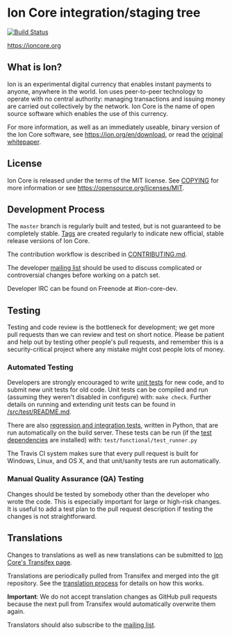 Ion Core integration/staging tree
=====================================

[![Build Status](https://travis-ci.org/ion/ion.svg?branch=master)](https://travis-ci.org/ion/ion)

https://ioncore.org

What is Ion?
----------------

Ion is an experimental digital currency that enables instant payments to
anyone, anywhere in the world. Ion uses peer-to-peer technology to operate
with no central authority: managing transactions and issuing money are carried
out collectively by the network. Ion Core is the name of open source
software which enables the use of this currency.

For more information, as well as an immediately useable, binary version of
the Ion Core software, see https://ion.org/en/download, or read the
[original whitepaper](https://ioncore.org/ion.pdf).

License
-------

Ion Core is released under the terms of the MIT license. See [COPYING](COPYING) for more
information or see https://opensource.org/licenses/MIT.

Development Process
-------------------

The `master` branch is regularly built and tested, but is not guaranteed to be
completely stable. [Tags](https://github.com/ion/ion/tags) are created
regularly to indicate new official, stable release versions of Ion Core.

The contribution workflow is described in [CONTRIBUTING.md](CONTRIBUTING.md).

The developer [mailing list](https://lists.linuxfoundation.org/mailman/listinfo/ion-dev)
should be used to discuss complicated or controversial changes before working
on a patch set.

Developer IRC can be found on Freenode at #ion-core-dev.

Testing
-------

Testing and code review is the bottleneck for development; we get more pull
requests than we can review and test on short notice. Please be patient and help out by testing
other people's pull requests, and remember this is a security-critical project where any mistake might cost people
lots of money.

### Automated Testing

Developers are strongly encouraged to write [unit tests](src/test/README.md) for new code, and to
submit new unit tests for old code. Unit tests can be compiled and run
(assuming they weren't disabled in configure) with: `make check`. Further details on running
and extending unit tests can be found in [/src/test/README.md](/src/test/README.md).

There are also [regression and integration tests](/test), written
in Python, that are run automatically on the build server.
These tests can be run (if the [test dependencies](/test) are installed) with: `test/functional/test_runner.py`

The Travis CI system makes sure that every pull request is built for Windows, Linux, and OS X, and that unit/sanity tests are run automatically.

### Manual Quality Assurance (QA) Testing

Changes should be tested by somebody other than the developer who wrote the
code. This is especially important for large or high-risk changes. It is useful
to add a test plan to the pull request description if testing the changes is
not straightforward.

Translations
------------

Changes to translations as well as new translations can be submitted to
[Ion Core's Transifex page](https://www.transifex.com/projects/p/ion/).

Translations are periodically pulled from Transifex and merged into the git repository. See the
[translation process](doc/translation_process.md) for details on how this works.

**Important**: We do not accept translation changes as GitHub pull requests because the next
pull from Transifex would automatically overwrite them again.

Translators should also subscribe to the [mailing list](https://groups.google.com/forum/#!forum/ion-translators).
